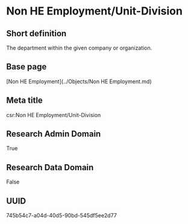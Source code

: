 # Non HE Employment/Unit-Division
## Short definition
The department within the given company or organization.
## Base page
[Non HE Employment](../Objects/Non HE Employment.md)
## Meta title
csr:Non HE Employment/Unit-Division
## Research Admin Domain
True
## Research Data Domain
False
## UUID
745b54c7-a04d-40d5-90bd-545df5ee2d77
